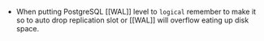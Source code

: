 - When putting PostgreSQL [[WAL]] level to `logical` remember to make it so to auto drop replication slot or [[WAL]] will overflow eating up disk space.